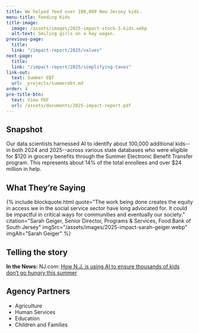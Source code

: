 ```yaml
---
title: We helped feed over 100,000 New Jersey kids.
menu-title: Feeding Kids
title-image:
  image: /assets/images/2025-impact-stock-3-kids.webp
  alt-text: Smiling girls on a hay wagon.
previous-page:
  title:
  link: "/impact-report/2025/values"
next-page:
  title:
  link: "/impact-report/2025/simplifying-taxes"
link-out:
  text: Summer EBT
  url: _projects/summerebt.md
order: 4
pre-title-btn:
  text: View PDF
  url: /assets/documents/2025-impact-report.pdf
---
```


## Snapshot

Our data scientists harnessed AI to identify about 100,000 additional kids--in both 2024 and 2025--across various state databases who were eligible for $120 in grocery benefits through the Summer Electronic Benefit Transfer program. This represents about 14% of the total enrollees and over $24 million in help.

## What They’re Saying

{% include blockquote.html quote="The work being done creates the equity in access we in the social service sector have long advocated for. It could be impactful in critical ways for communities and eventually our society." citation="Sarah Geiger, Senior Director, Programs & Services, Food Bank of South Jersey" imgSrc="/assets/images/2025-impact-sarah-geiger.webp" imgAlt="Sarah Geiger" %}

## Telling the story

**In the News:** NJ.com: [How N.J. is using AI to ensure thousands of kids don’t go hungry this summer](https://www.nj.com/mosaic/2025/07/how-nj-is-using-ai-to-ensure-thousands-of-kids-dont-go-hungry-this-summer.html)

## Agency Partners

- Agriculture
- Human Services
- Education
- Children and Families
